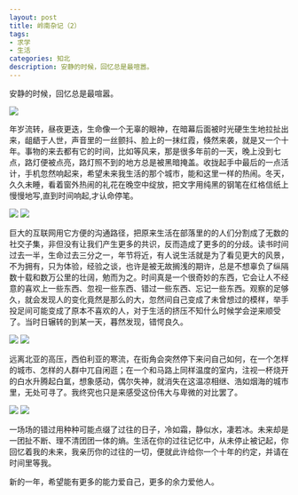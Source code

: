 ```yaml
---
layout: post
title: 岭南杂记（2）
tags:
- 求学
- 生活
categories: 知北
description: 安静的时候，回忆总是最喧嚣。
---
```

安静的时候，回忆总是最喧嚣。



 

![](http://i1.piimg.com/1949/2b00d6b3e46fed64.jpg)

年岁流转，昼夜更迭，生命像一个无辜的眼神，在暗幕后面被时光硬生生地拉扯出来，龃龉于人世，声音里的一丝颤抖、脸上的一抹红霞，倏然来袭，就是又一个十年。事物的来去都有它的时间，比如等风来，那是很多年前的一天，晚上没到七点，路灯便被点亮，路灯照不到的地方总是被黑暗掩盖。收拢起手中最后的一点活计，手机忽然响起来，希望未来我生活的那个城市，能和这里一样的热闹。冬天，久久未睡，看着窗外热闹的礼花在晚空中绽放，把文字用纯黑的钢笔在红格信纸上慢慢地写,直到时间响起,才认命停笔。 

![](http://i1.piimg.com/1949/5ee6d04889fb5d12.jpg)
![](http://i1.piimg.com/1949/7cf9d8101ab6b8a8.jpg)

巨大的互联网用它方便的沟通路径，把原来生活在部落里的的人们分割成了无数的社交子集，非但没有让我们产生更多的共识，反而造成了更多的的分歧。读书时间过去一半，生命过去三分之一，年节将近，有人说生活就是为了看见更大的风景，不为拥有，只为体验，经验之谈，也许是被无故搁浅的期许，总是不想辜负了纵隔数十载和数万公里的壮阔，勉而为之。时间真是一个很奇妙的东西，它会让人不经意的喜欢上一些东西、忽视一些东西、错过一些东西、忘记一些东西。观察的足够久，就会发现人的变化竟然是那么的大，忽然间自己变成了未曾想过的模样，举手投足间可能变成了原本不喜欢的人，对于生活的挤压不知什么时候学会逆来顺受了。当时日辗转的到某一天，暮然发现，错愕良久。 

![](http://i1.piimg.com/1949/ae5fdb67c71f6870.jpg)
![](http://i1.piimg.com/1949/7e6bff59f0839042.jpg)
 
远离北亚的高压，西伯利亚的寒流，在街角会突然停下来问自己如何，在一个怎样的城市、怎样的人群中兀自闲逛；在一个和马路上同样温度的室内，注视一杯烧开的白水升腾起白氲，想象感动，偶尔失神，就消失在这温凉相继、浩如烟海的城市里，无处可寻了。我终究也只是来感受这份伟大与卑微的对比罢了。 

![](http://i1.piimg.com/1949/16fb50fad87414b5.jpg)
![](http://i1.piimg.com/1949/6d0d6832d37caf56.jpg)

一场场的错过用种种可能点缀了过往的日子，冷如霜，静似水，凄若冰。未来却是一团扯不断、理不清团团一体的熵。生活在你的过往记忆中，从未停止被记起，你回忆着我的未来，我亲历你的过往的一切，便就此许给你一个十年的约定，并请在时间里等我。 

新的一年，希望能有更多的能力爱自己，更多的余力爱他人。 
